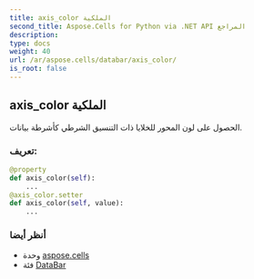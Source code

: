 ```yaml
---
title: axis_color الملكية
second_title: Aspose.Cells for Python via .NET API المراجع
description:
type: docs
weight: 40
url: /ar/aspose.cells/databar/axis_color/
is_root: false
---
```

##  axis_color الملكية

الحصول على لون المحور للخلايا ذات التنسيق الشرطي كأشرطة بيانات.
###  تعريف:
```python
@property
def axis_color(self):
    ...
@axis_color.setter
def axis_color(self, value):
    ...
```

###  أنظر أيضا
* وحدة [aspose.cells](../../)
* فئة [DataBar](/cells/python-net/ar/aspose.cells/databar)
